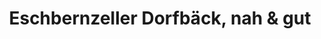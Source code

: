 ---
title: "Eschbernzeller Dorfbäck, nah & gut"
url: /haibach/eschbernzeller-dorfbaeck-nah-und-gut/
shop: Bäckerei
---